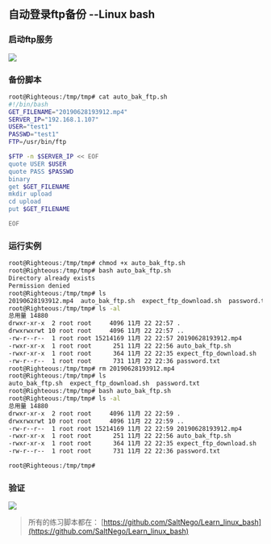 
## 自动登录ftp备份 --Linux bash

### 启动ftp服务

![](https://imgconvert.csdnimg.cn/aHR0cHM6Ly9yYXcuZ2l0aHVidXNlcmNvbnRlbnQuY29tL1NhbHROZWdvL01hcmtkb3duUGljcy9tYXN0ZXIvaW1hZ2UvMjAyMDAxMDgxNTMwMjEucG5n?x-oss-process=image/format,png)


### 备份脚本
````bash
root@Righteous:/tmp/tmp# cat auto_bak_ftp.sh
#!/bin/bash
GET_FILENAME="20190628193912.mp4"
SERVER_IP="192.168.1.107"
USER="test1"
PASSWD="test1"
FTP=/usr/bin/ftp

$FTP -n $SERVER_IP << EOF
quote USER $USER
quote PASS $PASSWD
binary
get $GET_FILENAME
mkdir upload
cd upload
put $GET_FILENAME

EOF
````

### 运行实例
````bash
root@Righteous:/tmp/tmp# chmod +x auto_bak_ftp.sh
root@Righteous:/tmp/tmp# bash auto_bak_ftp.sh
Directory already exists
Permission denied
root@Righteous:/tmp/tmp# ls
20190628193912.mp4  auto_bak_ftp.sh  expect_ftp_download.sh  password.txt
root@Righteous:/tmp/tmp# ls -al
总用量 14880
drwxr-xr-x  2 root root     4096 11月 22 22:57 .
drwxrwxrwt 10 root root     4096 11月 22 22:57 ..
-rw-r--r--  1 root root 15214169 11月 22 22:57 20190628193912.mp4
-rwxr-xr-x  1 root root      251 11月 22 22:56 auto_bak_ftp.sh
-rwxr-xr-x  1 root root      364 11月 22 22:35 expect_ftp_download.sh
-rw-r--r--  1 root root      731 11月 22 22:36 password.txt
root@Righteous:/tmp/tmp# rm 20190628193912.mp4
root@Righteous:/tmp/tmp# ls
auto_bak_ftp.sh  expect_ftp_download.sh  password.txt
root@Righteous:/tmp/tmp# bash auto_bak_ftp.sh
root@Righteous:/tmp/tmp# ls -al
总用量 14880
drwxr-xr-x  2 root root     4096 11月 22 22:59 .
drwxrwxrwt 10 root root     4096 11月 22 22:59 ..
-rw-r--r--  1 root root 15214169 11月 22 22:59 20190628193912.mp4
-rwxr-xr-x  1 root root      251 11月 22 22:56 auto_bak_ftp.sh
-rwxr-xr-x  1 root root      364 11月 22 22:35 expect_ftp_download.sh
-rw-r--r--  1 root root      731 11月 22 22:36 password.txt

root@Righteous:/tmp/tmp#
````

### 验证
![](https://imgconvert.csdnimg.cn/aHR0cHM6Ly9yYXcuZ2l0aHVidXNlcmNvbnRlbnQuY29tL1NhbHROZWdvL01hcmtkb3duUGljcy9tYXN0ZXIvaW1hZ2UvMjAyMDAxMDgxNjA2MjUucG5n?x-oss-process=image/format,png)

> 所有的练习脚本都在：
[https://github.com/SaltNego/Learn_linux_bash](https://github.com/SaltNego/Learn_linux_bash)